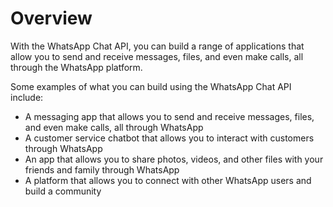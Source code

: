 # Overview

With the WhatsApp Chat API, you can build a range of applications that allow
you to send and receive messages, files, and even make calls, all through the
WhatsApp platform.

Some examples of what you can build using the WhatsApp Chat API include:

- A messaging app that allows you to send and receive messages, files, and even
  make calls, all through WhatsApp
- A customer service chatbot that allows you to interact with customers through
  WhatsApp
- An app that allows you to share photos, videos, and other files with your
  friends and family through WhatsApp
- A platform that allows you to connect with other WhatsApp users and build a
  community
